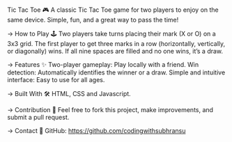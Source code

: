 Tic Tac Toe 🎮
A classic Tic Tac Toe game for two players to enjoy on the same device. Simple, fun, and a great way to pass the time!

-> How to Play 🕹️
Two players take turns placing their mark (X or O) on a 3x3 grid.
The first player to get three marks in a row (horizontally, vertically, or diagonally) wins.
If all nine spaces are filled and no one wins, it’s a draw.


-> Features ✨
Two-player gameplay: Play locally with a friend.
Win detection: Automatically identifies the winner or a draw.
Simple and intuitive interface: Easy to use for all ages.



-> Built With 🛠️
HTML, CSS and Javascript.

-> Contribution 🤝
Feel free to fork this project, make improvements, and submit a pull request.

-> Contact 📧
GitHub: https://github.com/codingwithsubhransu
